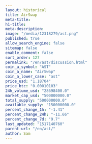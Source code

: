 ```yaml
---
layout: historical
title: AirSwap
meta-title: 
h1-title: 
meta-description: 
image: "/media/12318279/ast.png"
published: true
allow_search_engine: false
sitemap: false
enable_comment: false
sort_order: 127
permalink: "/en/ast/discussion.html"
coin_a_symbol: "AST"
coin_a_name: "AirSwap"
coin_a_lower_case: "ast"
price_usd: "1.18704"
price_btc: "0.00010103"
24h_volume_usd: "28698400.0"
market_cap_usd: "500000000.0"
total_supply: "500000000.0"
available_supply: "150000000.0"
percent_change_1h: "-1.41"
percent_change_24h: "-11.66"
percent_change_7d: "9.7"
last_updated: "1517140760"
parent-url: "/en/ast/"
author: Sam
---
```


